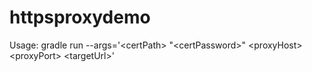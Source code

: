 # httpsproxydemo
Usage: gradle run --args='\<certPath\> "\<certPassword\>" \<proxyHost\> \<proxyPort\> \<targetUrl\>'
